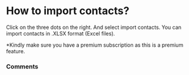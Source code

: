 # How to import contacts?

<p class="no-margin">Click on the three dots on the right. And select import contacts. You can import contacts in .XLSX format (Excel files).</p>
<p class="no-margin"></p>
<p class="no-margin">*Kindly make sure you have a premium subscription as this is a premium feature.</p>

### Comments
<Comments />
